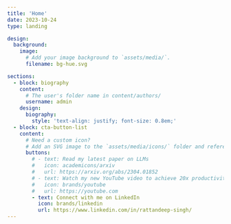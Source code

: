 ```yaml
---
title: 'Home'
date: 2023-10-24
type: landing

design:
  background:
    image:
      # Add your image background to `assets/media/`.
      filename: bg-hue.svg

sections:
  - block: biography
    content:
      # The user's folder name in content/authors/
      username: admin
    design:
      biography:
        style: 'text-align: justify; font-size: 0.8em;'
  - block: cta-button-list
    content:
      # Need a custom icon?
      # Add an SVG image to the `assets/media/icons/` folder and reference it in the `icon` field below
      buttons:
        # - text: Read my latest paper on LLMs
        #   icon: academicons/arxiv
        #   url: https://arxiv.org/abs/2304.01852
        # - text: Watch my new YouTube video to achieve 20x productivity
        #   icon: brands/youtube
        #   url: https://youtube.com
        - text: Connect with me on LinkedIn
          icon: brands/linkedin
          url: https://www.linkedin.com/in/rattandeep-singh/
---
```

